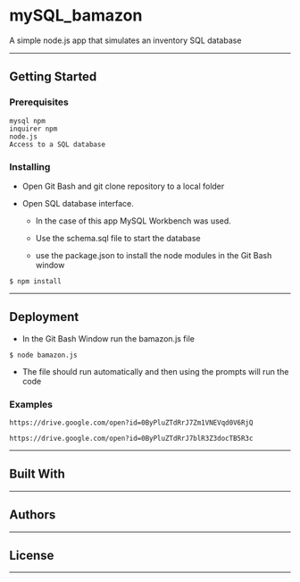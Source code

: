 # mySQL_bamazon

A simple node.js app that simulates an inventory SQL database

----------------

## Getting Started

### Prerequisites
```
mysql npm
inquirer npm
node.js
Access to a SQL database
```

### Installing

* Open Git Bash and git clone repository to a local folder
* Open SQL database interface.

	* In the case of this app MySQL Workbench was used.

	* Use the schema.sql file to start the database

	* use the package.json to install the node modules in the Git Bash window
```
$ npm install
```

-------------------

## Deployment

* In the Git Bash Window run the bamazon.js file 
```
$ node bamazon.js
```

* The file should run automatically and then using the prompts will run the code

### Examples

	https://drive.google.com/open?id=0ByPluZTdRrJ7Zm1VNEVqd0V6RjQ
	
	https://drive.google.com/open?id=0ByPluZTdRrJ7blR3Z3docTB5R3c

-------------------

## Built With
-------------------

## Authors
-------------------

## License
-------------------